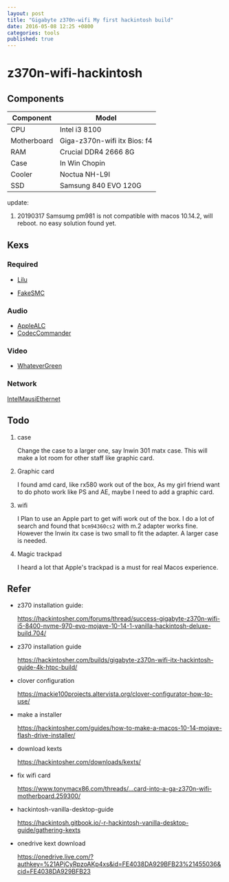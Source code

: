 ```yaml
---
layout: post
title: "Gigabyte z370n-wifi My first hackintosh build"
date: 2016-05-08 12:25 +0800
categories: tools
published: true
---
```

# z370n-wifi-hackintosh

## Components

| Component   | Model                         |
| ----------- | ----------------------------- |
| CPU         | Intel i3 8100                 |
| Motherboard | Giga-z370n-wifi itx  Bios: f4 |
| RAM         | Crucial DDR4 2666 8G          |
| Case        | In Win Chopin                 |
| Cooler      | Noctua NH-L9I                 |
| SSD         | Samsung 840 EVO 120G          |

update:

1. 20190317  Samsumg pm981 is not compatible with macos 10.14.2, will reboot. no easy solution found yet.

## Kexs

### Required

- [Lilu](https://github.com/acidanthera/Lilu/releases)

- [FakeSMC](https://bitbucket.org/RehabMan/os-x-fakesmc-kozlek/downloads)

### Audio

- [AppleALC](https://github.com/acidanthera/AppleALC/releases/)
- [CodecCommander](https://bitbucket.org/RehabMan/os-x-eapd-codec-commander/downloads/)

### Video

- [WhateverGreen](https://github.com/acidanthera/WhateverGreen/releases)

### Network

[IntelMausiEthernet](https://bitbucket.org/RehabMan/os-x-intel-network/downloads)

## Todo

1. case
  
    Change the case to a larger one, say Inwin 301 matx case. This will make a lot room for other staff like graphic card.

2. Graphic card

    I found amd card, like rx580 work out of the box, As my girl friend want to do photo work like PS and AE, maybe I need to add a graphic card.

3. wifi
  
    I Plan to use an Apple part to get wifi work out of the box. I do a lot of search and found that `bcm94360cs2` with m.2 adapter works fine. However the Inwin itx case is two small to fit the adapter. A larger case is needed.

4. Magic trackpad

    I heard a lot that Apple's trackpad is a must for real Macos experience.

## Refer

- z370 installation guide:

  https://hackintosher.com/forums/thread/success-gigabyte-z370n-wifi-i5-8400-nvme-970-evo-mojave-10-14-1-vanilla-hackintosh-deluxe-build.704/

- z370 installation guide

    https://hackintosher.com/builds/gigabyte-z370n-wifi-itx-hackintosh-guide-4k-htpc-build/

- clover configuration

    https://mackie100projects.altervista.org/clover-configurator-how-to-use/

- make a installer
    
    https://hackintosher.com/guides/how-to-make-a-macos-10-14-mojave-flash-drive-installer/

- download kexts

    https://hackintosher.com/downloads/kexts/

- fix wifi card
  
  https://www.tonymacx86.com/threads/...card-into-a-ga-z370n-wifi-motherboard.259300/
- hackintosh-vanilla-desktop-guide

    https://hackintosh.gitbook.io/-r-hackintosh-vanilla-desktop-guide/gathering-kexts

- onedrive kext download

    https://onedrive.live.com/?authkey=%21APjCyRpzoAKp4xs&id=FE4038DA929BFB23%21455036&cid=FE4038DA929BFB23